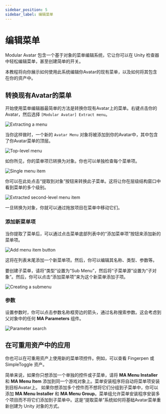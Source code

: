 ```yaml
---
sidebar_position: 5
sidebar_label: 编辑菜单
---
```


# 编辑菜单

Modular Avatar 包含一个基于对象的菜单编辑系统，它让你可以在 Unity 检查器中轻松编辑菜单，甚至创建简单的开关。

本教程将向你展示如何使用此系统编辑你Avatar的现有菜单，以及如何将其包含在你的资产中。

## 转换现有Avatar的菜单

开始使用菜单编辑器最简单的方法是转换你现有Avatar上的菜单。右键点击你的Avatar，然后选择 `[Modular Avatar] Extract menu`。

![Extracting a menu](extract-menu.png)

当你这样做时，一个新的 `Avatar Menu` 对象将被添加到你的Avatar中，其中包含了你Avatar菜单的顶层。

![Top-level menu](menu-toplevel.png)

如你所见，你的菜单项已转换为对象。你也可以单独检查每个菜单项。

![Single menu item](menuitem-single.png)

你可以在此处点击“提取到对象”按钮来转换此子菜单。这将让你在层级结构窗口中看到菜单的多个级别。

![Extracted second-level menu item](second-level-extract.png)

一旦转换为对象，你就可以通过拖放项目在菜单中移动它们。

### 添加新菜单项

当你提取了菜单后，可以通过点击菜单底部列表中的“添加菜单项”按钮来添加新的菜单项。

![Add menu item button](add-menu-item-button.png)

这将在列表末尾添加一个新菜单项。然后，你可以编辑其名称、类型、参数等。

要创建子菜单，请将“类型”设置为“Sub Menu”，然后将“子菜单源”设置为“子对象”。然后，你可以点击“添加菜单项”来为这个新菜单添加子项。

![Creating a submenu](new-submenu-item.png)

### 参数

设置参数时，你可以点击参数名称框旁边的箭头，通过名称搜索参数。这会考虑到父对象中的任何 **MA Parameters** 组件。

![Parameter search](param-search.png)

## 在可重用资产中的应用

你也可以在可重用资产上使用新的菜单项控件。例如，可以查看 Fingerpen 或 SimpleToggle 资产。

简单来说，如果你只想添加一个单独的控件或子菜单，请将 **MA Menu Installer** 和 **MA Menu Item** 添加到同一个游戏对象上。菜单安装程序将自动将菜单项安装到目标Avatar上。
如果你想添加多个控件而不想将它们分组到子菜单中，你可以添加 **MA Menu Installer** 和 **MA Menu Group**。菜单组允许菜单安装程序安装多个项目而不将它们添加到子菜单中。这是“提取菜单”系统如何将基础Avatar菜单重新创建为 Unity 对象的方式。